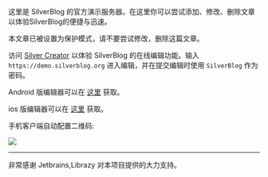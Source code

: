 这里是 SilverBlog 的官方演示服务器。在这里你可以尝试添加、修改、删除文章以体验SilverBlog的便捷与迅速。

本文章已被设置为保护模式，请不要尝试修改，删除这篇文章。

访问 [Silver Creator](https://c.silverblog.org/) 以体验 SilverBlog 的在线编辑功能。输入 `https://demo.silverblog.org` 进入编辑，并在提交编辑时使用 `SilverBlog` 作为密码。

Android 版编辑器可以在 [这里](https://play.google.com/store/apps/details?id=org.SilverBlog.client) 获取。

ios 版编辑器可以在 [这里](https://github.com/SilverBlogTeam/silverblog_ios) 获取。

手机客户端自动配置二维码:

![](https://static.bilisound.cn/1546076741.svg)

***

非常感谢 Jetbrains,Librazy 对本项目提供的大力支持。